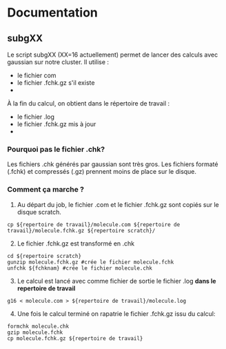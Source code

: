 # Documentation
## subgXX
Le script subgXX (XX=16 actuellement) permet de lancer des calculs avec gaussian sur notre cluster.
Il utilise :
 - le fichier com
 - le fichier .fchk.gz s'il existe
 - 
À la fin du calcul, on obtient dans le répertoire de travail :
 - le fichier .log
 - le fichier .fchk.gz mis à jour
 - 
### Pourquoi pas le fichier .chk?
Les fichiers .chk générés par gaussian sont très gros. Les fichiers formaté (.fchk) et compressés (.gz) prennent moins de place sur le disque.

### Comment ça marche ?
1. Au départ du job, le fichier .com et le fichier .fchk.gz sont copiés sur le disque scratch.
```
cp ${repertoire de travail}/molecule.com ${repertoire de travail}/molecule.fchk.gz ${repertoire scratch}/
```
2. Le fichier .fchk.gz est transformé en .chk
```
cd ${repertoire scratch}
gunzip molecule.fchk.gz #crée le fichier molecule.fchk
unfchk ${fchknam} #crée le fichier molecule.chk
```
3. Le calcul est lancé avec comme fichier de sortie le fichier .log __dans le repertoire de travail__
```
g16 < molecule.com > ${repertoire de travail}/molecule.log
```
4. Une fois le calcul terminé on rapatrie le fichier .fchk.gz issu du calcul:
```
formchk molecule.chk
gzip molecule.fchk
cp molecule.fchk.gz ${repertoire de travail}
```
